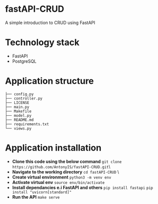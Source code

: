 # fastAPI-CRUD
A simple introduction to CRUD using FastAPI

# Technology stack
* FastAPI
* PostgreSQL

# Application structure
```.
├── config.py
├── controller.py
├── LICENSE
├── main.py
├── Makefile
├── model.py
├── README.md
├── requirements.txt
└── views.py
```

# Application installation
* **Clone this code using the below command** 
```git clone https://github.com/AntonyIS/fastAPI-CRUD.git```\
* **Navigate to the working directory** 
```cd fastAPI-CRUD``` \
* **Create virtual environment** 
```python3 -m venv env```
* **Activate virtual env** 
```source env/bin/activate```
* **Install dependancies e.i FastAPI and others** 
```pip install fastapi```
```pip install "uvicorn[standard]" ```
* **Run the API** 
```make serve```